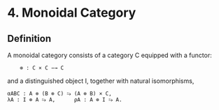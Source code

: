 # 4. Monoidal Category

## Definition
A monoidal category consists of a category C equipped with a functor:
```
    ⊗ : C × C −→ C
```
and a distinguished object I, together with natural isomorphisms,
```
αABC : A ⊗ (B ⊗ C) ⥲ (A ⊗ B) × C,
λA : I ⊗ A ⥲ A,      ρA : A ⊗ I ⥲ A.
```
